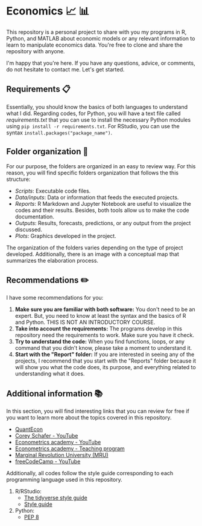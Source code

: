 # Economics :chart_with_upwards_trend: :bar_chart:
This repository is a personal project to share with you my programs in R, Python, and MATLAB about economic models or any relevant information to learn to manipulate economics data. You're free to clone and share the repository with anyone.

I'm happy that you're here. If you have any questions, advice, or comments, do not hesitate to contact me. Let's get started.

## Requirements :clipboard:
Essentially, you should know the basics of both languages to understand what I did. Regarding codes, for Python, you will have a text file called *requirements.txt* that you can use to install the necessary Python modules using `pip install -r requirements.txt`. For RStudio, you can use the syntax `install.packages("package_name")`.

## Folder organization :file_folder:
For our purpose, the folders are organized in an easy to review way. For this reason, you will find specific folders organization that follows the this structure:
* _Scripts_: Executable code files.
* _Data/inputs_: Data or information that feeds the executed projects.
* _Reports_: R Markdown and Jupyter Notebook are useful to visualize the codes and their results. Besides, both tools allow us to make the code documentation.
* _Outputs_: Results, forecasts, predictions, or any output from the project discussed.
* _Plots_: Graphics developed in the project.

The organization of the folders varies depending on the type of project developed. Additionally, there is an image with a conceptual map that summarizes the elaboration process.

## Recommendations :pencil2:
I have some recommendations for you:
1. **Make sure you are familiar with both software:** You don't need to be an expert. But, you need to know at least the syntax and the basics of R and Python. THIS IS NOT AN INTRODUCTORY COURSE.
2. **Take into account the requirements:** The programs develop in this repository need the requirements to work. Make sure you have it check.
3. **Try to understand the code:** When you find functions, loops, or any command that you didn't know, please take a moment to understand it.
4. **Start with the "Report" folder:** If you are interested in seeing any of the projects, I recommend that you start with the "Reports" folder because it will show you what the code does, its purpose, and everything related to understanding what it does.

## Additional information :books:
In this section, you will find interesting links that you can review for free if you want to learn more about the topics covered in this repository.
* [QuantEcon](https://quantecon.org/)
* [Corey Schafer - YouTube](https://www.youtube.com/channel/UCCezIgC97PvUuR4_gbFUs5g)
* [Econometrics academy - YouTube](https://www.youtube.com/channel/UCAN7taaPrBLX2LiWbFmJZfw)
* [Econometrics academy - Teaching program](https://sites.google.com/site/econometricsacademy/)
* [Marginal Revolution University (MRU)](https://mru.org/)
* [freeCodeCamp - YouTube](https://www.youtube.com/channel/UC8butISFwT-Wl7EV0hUK0BQ)

Additionally, all codes follow the style guide corresponding to each programming language used in this repository. 

1. R/RStudio:
   - [The tidyverse style guide](https://style.tidyverse.org/)
   - [Style guide](http://adv-r.had.co.nz/Style.html)
2. Python:
   - [PEP 8](https://www.python.org/dev/peps/pep-0008/)
